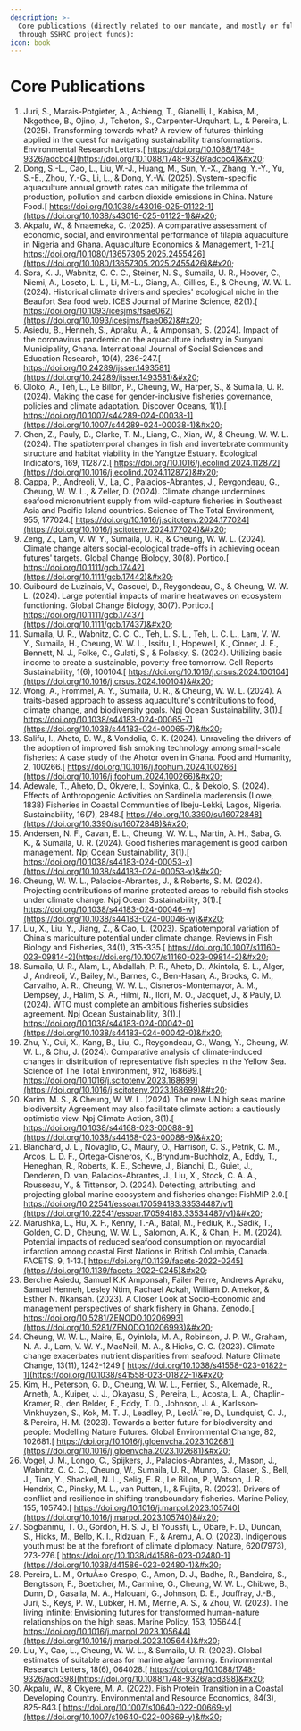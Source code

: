 ```yaml
---
description: >-
  Core publications (directly related to our mandate, and mostly or fully funded
  through SSHRC project funds):
icon: book
---
```


# Core Publications

1. Juri, S., Marais-Potgieter, A., Achieng, T., Gianelli, I., Kabisa, M., Nkgothoe, B., Ojino, J., Tcheton, S., Carpenter-Urquhart, L., & Pereira, L. (2025). Transforming towards what? A review of futures-thinking applied in the quest for navigating sustainability transformations. Environmental Research Letters.[ https://doi.org/10.1088/1748-9326/adcbc4](https://doi.org/10.1088/1748-9326/adcbc4)&#x20;
2. Dong, S.-L., Cao, L., Liu, W.-J., Huang, M., Sun, Y.-X., Zhang, Y.-Y., Yu, S.-E., Zhou, Y.-G., Li, L., & Dong, Y.-W. (2025). System-specific aquaculture annual growth rates can mitigate the trilemma of production, pollution and carbon dioxide emissions in China. Nature Food.[ https://doi.org/10.1038/s43016-025-01122-1](https://doi.org/10.1038/s43016-025-01122-1)&#x20;
3. Akpalu, W., & Nnaemeka, C. (2025). A comparative assessment of economic, social, and environmental performance of tilapia aquaculture in Nigeria and Ghana. Aquaculture Economics & Management, 1-21.[ https://doi.org/10.1080/13657305.2025.2455426](https://doi.org/10.1080/13657305.2025.2455426)&#x20;
4. Sora, K. J., Wabnitz, C. C. C., Steiner, N. S., Sumaila, U. R., Hoover, C., Niemi, A., Loseto, L. L., Li, M.-L., Giang, A., Gillies, E., & Cheung, W. W. L. (2024). Historical climate drivers and species' ecological niche in the Beaufort Sea food web. ICES Journal of Marine Science, 82(1).[ https://doi.org/10.1093/icesjms/fsae062](https://doi.org/10.1093/icesjms/fsae062)&#x20;
5. Asiedu, B., Henneh, S., Apraku, A., & Amponsah, S. (2024). Impact of the coronavirus pandemic on the aquaculture industry in Sunyani Municipality, Ghana. International Journal of Social Sciences and Education Research, 10(4), 236-247.[ https://doi.org/10.24289/ijsser.1493581](https://doi.org/10.24289/ijsser.1493581)&#x20;
6. Oloko, A., Teh, L., Le Billon, P., Cheung, W., Harper, S., & Sumaila, U. R. (2024). Making the case for gender-inclusive fisheries governance, policies and climate adaptation. Discover Oceans, 1(1).[ https://doi.org/10.1007/s44289-024-00038-1](https://doi.org/10.1007/s44289-024-00038-1)&#x20;
7. Chen, Z., Pauly, D., Clarke, T. M., Liang, C., Xian, W., & Cheung, W. W. L. (2024). The spatiotemporal changes in fish and invertebrate community structure and habitat viability in the Yangtze Estuary. Ecological Indicators, 169, 112872.[ https://doi.org/10.1016/j.ecolind.2024.112872](https://doi.org/10.1016/j.ecolind.2024.112872)&#x20;
8. Cappa, P., Andreoli, V., La, C., Palacios-Abrantes, J., Reygondeau, G., Cheung, W. W. L., & Zeller, D. (2024). Climate change undermines seafood micronutrient supply from wild-capture fisheries in Southeast Asia and Pacific Island countries. Science of The Total Environment, 955, 177024.[ https://doi.org/10.1016/j.scitotenv.2024.177024](https://doi.org/10.1016/j.scitotenv.2024.177024)&#x20;
9. Zeng, Z., Lam, V. W. Y., Sumaila, U. R., & Cheung, W. W. L. (2024). Climate change alters social-ecological trade-offs in achieving ocean futures' targets. Global Change Biology, 30(8). Portico.[ https://doi.org/10.1111/gcb.17442](https://doi.org/10.1111/gcb.17442)&#x20;
10. Guibourd de Luzinais, V., Gascuel, D., Reygondeau, G., & Cheung, W. W. L. (2024). Large potential impacts of marine heatwaves on ecosystem functioning. Global Change Biology, 30(7). Portico.[ https://doi.org/10.1111/gcb.17437](https://doi.org/10.1111/gcb.17437)&#x20;
11. Sumaila, U. R., Wabnitz, C. C. C., Teh, L. S. L., Teh, L. C. L., Lam, V. W. Y., Sumaila, H., Cheung, W. W. L., Issifu, I., Hopewell, K., Cinner, J. E., Bennett, N. J., Folke, C., Gulati, S., & Polasky, S. (2024). Utilizing basic income to create a sustainable, poverty-free tomorrow. Cell Reports Sustainability, 1(6), 100104.[ https://doi.org/10.1016/j.crsus.2024.100104](https://doi.org/10.1016/j.crsus.2024.100104)&#x20;
12. Wong, A., Frommel, A. Y., Sumaila, U. R., & Cheung, W. W. L. (2024). A traits-based approach to assess aquaculture's contributions to food, climate change, and biodiversity goals. Npj Ocean Sustainability, 3(1).[ https://doi.org/10.1038/s44183-024-00065-7](https://doi.org/10.1038/s44183-024-00065-7)&#x20;
13. Salifu, I., Aheto, D. W., & Vondolia, G. K. (2024). Unraveling the drivers of the adoption of improved fish smoking technology among small-scale fisheries: A case study of the Ahotor oven in Ghana. Food and Humanity, 2, 100266.[ https://doi.org/10.1016/j.foohum.2024.100266](https://doi.org/10.1016/j.foohum.2024.100266)&#x20;
14. Adewale, T., Aheto, D., Okyere, I., Soyinka, O., & Dekolo, S. (2024). Effects of Anthropogenic Activities on Sardinella maderensis (Lowe, 1838) Fisheries in Coastal Communities of Ibeju-Lekki, Lagos, Nigeria. Sustainability, 16(7), 2848.[ https://doi.org/10.3390/su16072848](https://doi.org/10.3390/su16072848)&#x20;
15. Andersen, N. F., Cavan, E. L., Cheung, W. W. L., Martin, A. H., Saba, G. K., & Sumaila, U. R. (2024). Good fisheries management is good carbon management. Npj Ocean Sustainability, 3(1).[ https://doi.org/10.1038/s44183-024-00053-x](https://doi.org/10.1038/s44183-024-00053-x)&#x20;
16. Cheung, W. W. L., Palacios-Abrantes, J., & Roberts, S. M. (2024). Projecting contributions of marine protected areas to rebuild fish stocks under climate change. Npj Ocean Sustainability, 3(1).[ https://doi.org/10.1038/s44183-024-00046-w](https://doi.org/10.1038/s44183-024-00046-w)&#x20;
17. Liu, X., Liu, Y., Jiang, Z., & Cao, L. (2023). Spatiotemporal variation of China's mariculture potential under climate change. Reviews in Fish Biology and Fisheries, 34(1), 315-335.[ https://doi.org/10.1007/s11160-023-09814-2](https://doi.org/10.1007/s11160-023-09814-2)&#x20;
18. Sumaila, U. R., Alam, L., Abdallah, P. R., Aheto, D., Akintola, S. L., Alger, J., Andreoli, V., Bailey, M., Barnes, C., Ben-Hasan, A., Brooks, C. M., Carvalho, A. R., Cheung, W. W. L., Cisneros-Montemayor, A. M., Dempsey, J., Halim, S. A., Hilmi, N., Ilori, M. O., Jacquet, J., & Pauly, D. (2024). WTO must complete an ambitious fisheries subsidies agreement. Npj Ocean Sustainability, 3(1).[ https://doi.org/10.1038/s44183-024-00042-0](https://doi.org/10.1038/s44183-024-00042-0)&#x20;
19. Zhu, Y., Cui, X., Kang, B., Liu, C., Reygondeau, G., Wang, Y., Cheung, W. W. L., & Chu, J. (2024). Comparative analysis of climate-induced changes in distribution of representative fish species in the Yellow Sea. Science of The Total Environment, 912, 168699.[ https://doi.org/10.1016/j.scitotenv.2023.168699](https://doi.org/10.1016/j.scitotenv.2023.168699)&#x20;
20. Karim, M. S., & Cheung, W. W. L. (2024). The new UN high seas marine biodiversity Agreement may also facilitate climate action: a cautiously optimistic view. Npj Climate Action, 3(1).[ https://doi.org/10.1038/s44168-023-00088-9](https://doi.org/10.1038/s44168-023-00088-9)&#x20;
21. Blanchard, J. L., Novaglio, C., Maury, O., Harrison, C. S., Petrik, C. M., Arcos, L. D. F., Ortega-Cisneros, K., Bryndum-Buchholz, A., Eddy, T., Heneghan, R., Roberts, K. E., Schewe, J., Bianchi, D., Guiet, J., Denderen, D. van, Palacios-Abrantes, J., Liu, X., Stock, C. A. A., Rousseau, Y., & Tittensor, D. (2024). Detecting, attributing, and projecting global marine ecosystem and fisheries change: FishMIP 2.0.[ https://doi.org/10.22541/essoar.170594183.33534487/v1](https://doi.org/10.22541/essoar.170594183.33534487/v1)&#x20;
22. Marushka, L., Hu, X. F., Kenny, T.-A., Batal, M., Fediuk, K., Sadik, T., Golden, C. D., Cheung, W. W. L., Salomon, A. K., & Chan, H. M. (2024). Potential impacts of reduced seafood consumption on myocardial infarction among coastal First Nations in British Columbia, Canada. FACETS, 9, 1-13.[ https://doi.org/10.1139/facets-2022-0245](https://doi.org/10.1139/facets-2022-0245)&#x20;
23. Berchie Asiedu, Samuel K.K Amponsah, Failer Peirre, Andrews Apraku, Samuel Henneh, Lesley Ntim, Rachael Ackah, William D. Amekor, & Esther N. Nkansah. (2023). A Closer Look at Socio-Economic and management perspectives of shark fishery in Ghana. Zenodo.[ https://doi.org/10.5281/ZENODO.10206993](https://doi.org/10.5281/ZENODO.10206993)&#x20;
24. Cheung, W. W. L., Maire, E., Oyinlola, M. A., Robinson, J. P. W., Graham, N. A. J., Lam, V. W. Y., MacNeil, M. A., & Hicks, C. C. (2023). Climate change exacerbates nutrient disparities from seafood. Nature Climate Change, 13(11), 1242-1249.[ https://doi.org/10.1038/s41558-023-01822-1](https://doi.org/10.1038/s41558-023-01822-1)&#x20;
25. Kim, H., Peterson, G. D., Cheung, W. W. L., Ferrier, S., Alkemade, R., Arneth, A., Kuiper, J. J., Okayasu, S., Pereira, L., Acosta, L. A., Chaplin-Kramer, R., den Belder, E., Eddy, T. D., Johnson, J. A., Karlsson-Vinkhuyzen, S., Kok, M. T. J., Leadley, P., LeclÃ¨re, D., Lundquist, C. J., & Pereira, H. M. (2023). Towards a better future for biodiversity and people: Modelling Nature Futures. Global Environmental Change, 82, 102681.[ https://doi.org/10.1016/j.gloenvcha.2023.102681](https://doi.org/10.1016/j.gloenvcha.2023.102681)&#x20;
26. Vogel, J. M., Longo, C., Spijkers, J., Palacios-Abrantes, J., Mason, J., Wabnitz, C. C. C., Cheung, W., Sumaila, U. R., Munro, G., Glaser, S., Bell, J., Tian, Y., Shackell, N. L., Selig, E. R., Le Billon, P., Watson, J. R., Hendrix, C., Pinsky, M. L., van Putten, I., & Fujita, R. (2023). Drivers of conflict and resilience in shifting transboundary fisheries. Marine Policy, 155, 105740.[ https://doi.org/10.1016/j.marpol.2023.105740](https://doi.org/10.1016/j.marpol.2023.105740)&#x20;
27. Sogbanmu, T. O., Gordon, H. S. J., El Youssfi, L., Obare, F. D., Duncan, S., Hicks, M., Bello, K. I., Ridzuan, F., & Aremu, A. O. (2023). Indigenous youth must be at the forefront of climate diplomacy. Nature, 620(7973), 273-276.[ https://doi.org/10.1038/d41586-023-02480-1](https://doi.org/10.1038/d41586-023-02480-1)&#x20;
28. Pereira, L. M., OrtuÃ±o Crespo, G., Amon, D. J., Badhe, R., Bandeira, S., Bengtsson, F., Boettcher, M., Carmine, G., Cheung, W. W. L., Chibwe, B., Dunn, D., Gasalla, M. A., Halouani, G., Johnson, D. E., Jouffray, J.-B., Juri, S., Keys, P. W., Lübker, H. M., Merrie, A. S., & Zhou, W. (2023). The living infinite: Envisioning futures for transformed human-nature relationships on the high seas. Marine Policy, 153, 105644.[ https://doi.org/10.1016/j.marpol.2023.105644](https://doi.org/10.1016/j.marpol.2023.105644)&#x20;
29. Liu, Y., Cao, L., Cheung, W. W. L., & Sumaila, U. R. (2023). Global estimates of suitable areas for marine algae farming. Environmental Research Letters, 18(6), 064028.[ https://doi.org/10.1088/1748-9326/acd398](https://doi.org/10.1088/1748-9326/acd398)&#x20;
30. Akpalu, W., & Okyere, M. A. (2022). Fish Protein Transition in a Coastal Developing Country. Environmental and Resource Economics, 84(3), 825-843.[ https://doi.org/10.1007/s10640-022-00669-y](https://doi.org/10.1007/s10640-022-00669-y)&#x20;
